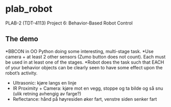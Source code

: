 # plab_robot
PLAB-2 (TDT-4113) Project 6: Behavior-Based Robot Control

## The demo
*BBCON in OO Python doing some interesting, multi-stage task.
*Use camera + at least 2 other sensors (Zumo button does not count). Each must be used in at least one of the stages.
*Robot does the task such that EACH of your behavior objects can be clearly seen to have some effect upon the robot’s activity.
* Ultrasonic: kjøre langs en linje
* IR Proximity + Camera: kjøre mot en vegg, stoppe og ta bilde og så snu (ulik retning avhengig av farge?)
* Reflectance: hånd på høyresiden øker fart, venstre siden senker fart
